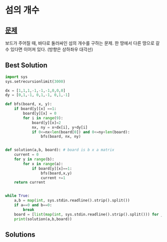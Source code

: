 # 섬의 개수

## [문제](https://www.acmicpc.net/problem/4963)

보드가 주어질 때, 바다로 둘러싸인 섬의 개수를 구하는 문제. 
한 땅에서 다른 땅으로 갈 수 있다면 이어져 있다. (방향은 상하좌우 대각선)


## Best Solution
```python
import sys 
sys.setrecursionlimit(3000)

dx = [1,1,1,-1,-1,-1,0,0,0]
dy = [0,1,-1, 0,1,-1, 0,1,-1]

def bfs(board, x, y):
    if board[y][x] ==1:
        board[y][x] = 0
        for i in range(9):
            board[y][x]=2
            nx, ny = x+dx[i], y+dy[i]
            if 0<=nx<len(board[0]) and 0<=ny<len(board):
                bfs(board, nx, ny)


def solution(a,b, board): # board is b x a matrix
    current = 0
    for y in range(b):
        for x in range(a):
            if board[y][x]==1:
                bfs(board,x,y)
                current +=1
    return current


while True:
    a,b = map(int, sys.stdin.readline().strip().split())
    if a==0 and b==0:
        break
    board = [list(map(int, sys.stdin.readline().strip().split())) for _ in range(b)]
    print(solution(a,b,board))


```

## Solutions



